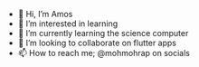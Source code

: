 - 👋 Hi, I’m Amos
- 👀 I’m interested in learning
- 🌱 I’m currently learning the science computer
- 💞️ I’m looking to collaborate on flutter apps
- 📫 How to reach me; @mohmohrap on socials

<!---
mohmohrap/mohmohrap is a ✨ special ✨ repository because its `README.md` (this file) appears on your GitHub profile.
You can click the Preview link to take a look at your changes.
--->
